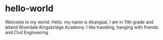 # hello-world
Welcome to my world.
Hello. my name is Akangsai. I am in 11th grade and attend Riverdale Kingsbridge Academy. I like traveling, hanging with friends and Civil Engineering
